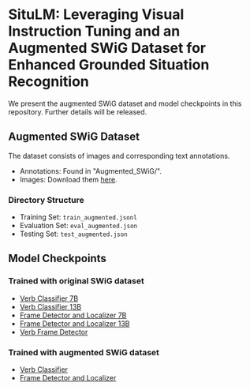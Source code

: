 # SituLM: Leveraging Visual Instruction Tuning and an Augmented SWiG Dataset for Enhanced Grounded Situation Recognition

We present the augmented SWiG dataset and model checkpoints in this repository. Further details will be released.



## Augmented SWiG Dataset
The dataset consists of images and corresponding text annotations.
- Annotations: Found in "Augmented_SWiG/".
- Images: Download them [here](https://swig-data-weights.s3.us-east-2.amazonaws.com/images_512.zip).

### Directory Structure
- Training Set: `train_augmented.jsonl`
- Evaluation Set: `eval_augmented.json`
- Testing Set: `test_augmented.json`

## Model Checkpoints
### Trained with original SWiG dataset
- [Verb Classifier 7B](https://huggingface.co/YR23/llava-v1.5-7b-verb-classifier-2epoch)
- [Verb Classifier 13B](https://huggingface.co/YR23/llava-v1.5-13b-verb-classifier-2epoch)
- [Frame Detector and Localizer 7B](https://huggingface.co/YR23/llava-v1.5-7b-1epoch-gt-verb-without-cot)
- [Frame Detector and Localizer 13B](https://huggingface.co/YR23/llava-v1.5-13b-1epoch-gt-verb-without-cot)
- [Verb Frame Detector](https://huggingface.co/YR23/llava-v1.5-13b-1epoch)


### Trained with augmented SWiG dataset
- [Verb Classifier](https://huggingface.co/YR23/llava-v1.5-13b-verb-classifier-swig-augmented-2epoch)
- [Frame Detector and Localizer](https://huggingface.co/YR23/llava-v1.5-13b-gt-verb-swig-augmented-1epoch)
